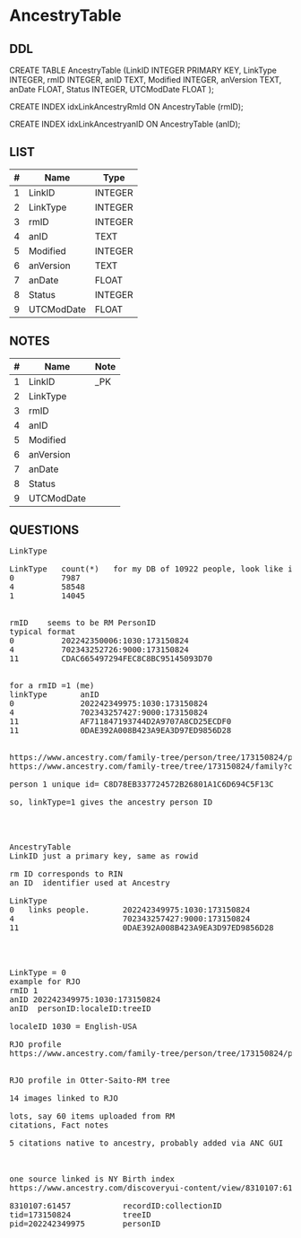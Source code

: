# AncestryTable

## DDL

CREATE TABLE AncestryTable (LinkID INTEGER PRIMARY KEY, LinkType INTEGER, rmID INTEGER, anID TEXT, Modified INTEGER, anVersion TEXT, anDate FLOAT, Status INTEGER, UTCModDate FLOAT );

CREATE INDEX idxLinkAncestryRmId ON AncestryTable (rmID);

CREATE INDEX idxLinkAncestryanID ON AncestryTable (anID);

## LIST

| #  | Name          | Type      |
|----|---------------|-----------|
| 1  | LinkID        | INTEGER
| 2  | LinkType      | INTEGER
| 3  | rmID          | INTEGER
| 4  | anID          | TEXT
| 5  | Modified      | INTEGER
| 6  | anVersion     | TEXT
| 7  | anDate        | FLOAT
| 8  | Status        | INTEGER
| 9  | UTCModDate    | FLOAT

## NOTES

| #  | Name          | Note      |
|----|---------------|-----------|
| 1  | LinkID        | _PK
| 2  | LinkType      | 
| 3  | rmID          | 
| 4  | anID          | 
| 5  | Modified      | 
| 6  | anVersion     | 
| 7  | anDate        | 
| 8  | Status        | 
| 9  | UTCModDate    | 

## QUESTIONS

<pre>
LinkType  

LinkType   count(*)   for my DB of 10922 people, look like it was synced when it had 7987 people
0          7987
4          58548
1          14045


rmID    seems to be RM PersonID
typical format
0          202242350006:1030:173150824
4          702343252726:9000:173150824
11         CDAC665497294FEC8C8BC95145093D70


for a rmID =1 (me)
linkType       anID
0              202242349975:1030:173150824
4              702343257427:9000:173150824
11             AF711847193744D2A9707A8CD25ECDF0
11             0DAE392A008B423A9EA3D97ED9856D28


https://www.ancestry.com/family-tree/person/tree/173150824/person/202242349975/facts
https://www.ancestry.com/family-tree/tree/173150824/family?cfpid=202242349975

person 1 unique id= C8D78EB337724572B26801A1C6D694C5F13C

so, linkType=1 gives the ancestry person ID




AncestryTable
LinkID just a primary key, same as rowid

rm ID corresponds to RIN
an ID  identifier used at Ancestry

LinkType
0   links people.       202242349975:1030:173150824
4                       702343257427:9000:173150824
11                      0DAE392A008B423A9EA3D97ED9856D28




LinkType = 0
example for RJO
rmID 1
anID 202242349975:1030:173150824
anID  personID:localeID:treeID

localeID 1030 = English-USA

RJO profile
https://www.ancestry.com/family-tree/person/tree/173150824/person/202242349975/facts


RJO profile in Otter-Saito-RM tree

14 images linked to RJO

lots, say 60 items uploaded from RM
citations, Fact notes

5 citations native to ancestry, probably added via ANC GUI



one source linked is NY Birth index
https://www.ancestry.com/discoveryui-content/view/8310107:61457?ssrc=pt&tid=173150824&pid=202242349975

8310107:61457           recordID:collectionID
tid=173150824           treeID
pid=202242349975        personID

</pre>
